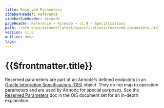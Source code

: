 ```yaml
---
title: Reserved Parameters
sidebarHeader: Reference
sidebarSubHeader: Airnode
pageHeader: Reference → Airnode → v1.0 → Specifications
path: /reference/airnode/latest/specifications/reserved-parameters.html
version: v1.0
outline: deep
tags:
---
```


<VersionWarning/>

<PageHeader/>

# {{$frontmatter.title}}

Reserved parameters are part of an Airnode's defined endpoints in an
[Oracle Integration Specifications (OIS)](/reference/ois/latest/) object. They
do not map to operation parameters and are used by Airnode for special purposes.
See the [Reserved Parameters](/reference/ois/latest/reserved-parameters.md) doc
in the OIS document set for an in-depth explanation.

